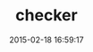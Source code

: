 ---
layout: post
title:  "checker"
repo:   "netguru/checker"
date:   2015-02-18 16:59:17
gemurl: http://github.com/netguru/checker
---